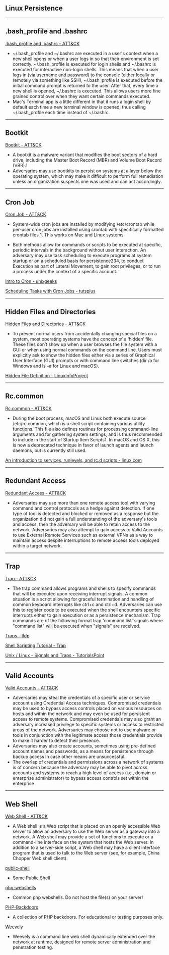 ## Linux Persistence


------------------------------- 
## .bash_profile and .bashrc
[.bash_profile and .bashrc - ATT&CK](https://attack.mitre.org/wiki/Technique/T1156)
* ~/.bash_profile and ~/.bashrc are executed in a user's context when a new shell opens or when a user logs in so that their environment is set correctly. ~/.bash_profile is executed for login shells and ~/.bashrc is executed for interactive non-login shells. This means that when a user logs in (via username and password) to the console (either locally or remotely via something like SSH), ~/.bash_profile is executed before the initial command prompt is returned to the user. After that, every time a new shell is opened, ~/.bashrc is executed. This allows users more fine grained control over when they want certain commands executed.
* Mac's Terminal.app is a little different in that it runs a login shell by default each time a new terminal window is opened, thus calling ~/.bash_profile each time instead of ~/.bashrc. 





------------------------------- 
## Bootkit
[Bootkit - ATT&CK](https://attack.mitre.org/wiki/Technique/T1067)
* A bootkit is a malware variant that modifies the boot sectors of a hard drive, including the Master Boot Record (MBR) and Volume Boot Record (VBR).1
* Adversaries may use bootkits to persist on systems at a layer below the operating system, which may make it difficult to perform full remediation unless an organization suspects one was used and can act accordingly. 














------------------------------- 
## Cron Job
[Cron Job - ATT&CK](https://attack.mitre.org/wiki/Technique/T1168)
* System-wide cron jobs are installed by modifying /etc/crontab while per-user cron jobs are installed using crontab with specifically formatted crontab files 1. This works on Mac and Linux systems.

* Both methods allow for commands or scripts to be executed at specific, periodic intervals in the background without user interaction. An adversary may use task scheduling to execute programs at system startup or on a scheduled basis for persistence234, to conduct Execution as part of Lateral Movement, to gain root privileges, or to run a process under the context of a specific account. 

[Intro to Cron - unixgeeks](http://www.unixgeeks.org/security/newbie/unix/cron-1.html)

[Scheduling Tasks with Cron Jobs - tutsplus](https://code.tutsplus.com/tutorials/scheduling-tasks-with-cron-jobs--net-8800)














------------------------------- 
## Hidden Files and Directories
[Hidden Files and Directories - ATT&CK](https://attack.mitre.org/wiki/Technique/T1158)
* To prevent normal users from accidentally changing special files on a system, most operating systems have the concept of a ‘hidden’ file. These files don’t show up when a user browses the file system with a GUI or when using normal commands on the command line. Users must explicitly ask to show the hidden files either via a series of Graphical User Interface (GUI) prompts or with command line switches (dir /a for Windows and ls –a for Linux and macOS). 


[Hidden File Definition - LinuxInfoProject](http://www.linfo.org/hidden_file.html)















------------------------------- 
## Rc.common
[Rc.common - ATT&CK](https://attack.mitre.org/wiki/Technique/T1163)
* During the boot process, macOS and Linux both execute source /etc/rc.common, which is a shell script containing various utility functions. This file also defines routines for processing command-line arguments and for gathering system settings, and is thus recommended to include in the start of Startup Item Scripts1. In macOS and OS X, this is now a deprecated technique in favor of launch agents and launch daemons, but is currently still used. 

[An introduction to services, runlevels, and rc.d scripts - linux.com](https://www.linux.com/news/introduction-services-runlevels-and-rcd-scripts)






















------------------------------- 
## Redundant Access
[Redundant Access - ATT&CK](https://attack.mitre.org/wiki/Technique/T1108)
* Adversaries may use more than one remote access tool with varying command and control protocols as a hedge against detection. If one type of tool is detected and blocked or removed as a response but the organization did not gain a full understanding of the adversary's tools and access, then the adversary will be able to retain access to the network. Adversaries may also attempt to gain access to Valid Accounts to use External Remote Services such as external VPNs as a way to maintain access despite interruptions to remote access tools deployed within a target network.













------------------------------- 
## Trap
[Trap - ATT&CK](https://attack.mitre.org/wiki/Technique/T1154)
* The trap command allows programs and shells to specify commands that will be executed upon receiving interrupt signals. A common situation is a script allowing for graceful termination and handling of common keyboard interrupts like ctrl+c and ctrl+d. Adversaries can use this to register code to be executed when the shell encounters specific interrupts either to gain execution or as a persistence mechanism. Trap commands are of the following format trap 'command list' signals where "command list" will be executed when "signals" are received. 



[Traps - tldp](http://tldp.org/LDP/Bash-Beginners-Guide/html/sect_12_02.html)

[Shell Scripting Tutorial - Trap](https://www.shellscript.sh/trap.html)

[Unix / Linux - Signals and Traps - TutorialsPoint](https://www.tutorialspoint.com/unix/unix-signals-traps.htm)










------------------------------- 
## Valid Accounts
[Valid Accounts - ATT&CK](https://attack.mitre.org/wiki/Technique/T1078)
* Adversaries may steal the credentials of a specific user or service account using Credential Access techniques. Compromised credentials may be used to bypass access controls placed on various resources on hosts and within the network and may even be used for persistent access to remote systems. Compromised credentials may also grant an adversary increased privilege to specific systems or access to restricted areas of the network. Adversaries may choose not to use malware or tools in conjunction with the legitimate access those credentials provide to make it harder to detect their presence.
* Adversaries may also create accounts, sometimes using pre-defined account names and passwords, as a means for persistence through backup access in case other means are unsuccessful.
* The overlap of credentials and permissions across a network of systems is of concern because the adversary may be able to pivot across accounts and systems to reach a high level of access (i.e., domain or enterprise administrator) to bypass access controls set within the enterprise



















------------------------------- 
## Web Shell
[Web Shell - ATT&CK](https://attack.mitre.org/wiki/Technique/T1100)
* A Web shell is a Web script that is placed on an openly accessible Web server to allow an adversary to use the Web server as a gateway into a network. A Web shell may provide a set of functions to execute or a command-line interface on the system that hosts the Web server. In addition to a server-side script, a Web shell may have a client interface program that is used to talk to the Web server (see, for example, China Chopper Web shell client).

[public-shell](https://github.com/BDLeet/public-shell)
* Some Public Shell

[php-webshells](https://github.com/JohnTroony/php-webshells)
* Common php webshells. Do not host the file(s) on your server!

[PHP-Backdoors](https://github.com/bartblaze/PHP-backdoors)
* A collection of PHP backdoors. For educational or testing purposes only.

[Weevely](https://github.com/epinna/weevely3)
* Weevely is a command line web shell dynamically extended over the network at runtime, designed for remote server administration and penetration testing.













